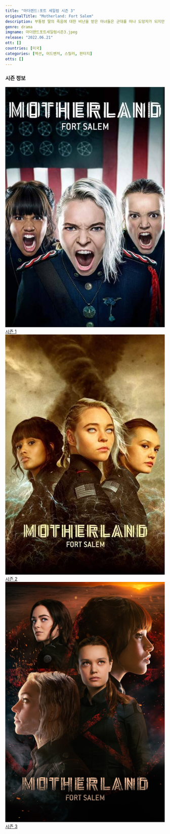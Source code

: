 ```yaml
---
title: "마더랜드:포트 세일럼 시즌 3"
originalTitle: "Motherland: Fort Salem"
description: 부통령 딸의 죽음에 대한 비난을 받은 마녀들은 군대를 떠나 도망자가 되지만, 위기에서 벗어나는 것은 결코 쉬운 일이 아니다. 실라와 라엘이 재회를 즐기는 동안 닉테와 탤리는 새로운 힘을 시험한다.
genre: drama
imgname: 마더랜드포트세일럼시즌3.jpeg
release: "2022.06.21"
ott: []
countries: [미국]
categories: [액션, 어드벤처, 스릴러, 판타지]
otts: []
---
```


### 시즌 정보

<div class="season-list">
<div class="item">
<a href="/drama/마더랜드포트세일럼시즌1" >
<img src="/poster/마더랜드포트세일럼시즌1.jpeg" alt="마더랜드포트세일럼시즌1 포스터 ">
시즌 1</a>
</div>

<div class="item">
<a href="/drama/마더랜드포트세일럼시즌2" >
<img src="/poster/마더랜드포트세일럼시즌2.jpeg" alt="마더랜드포트세일럼시즌2 포스터 ">
시즌 2</a>
</div>

<div class="item">
<a href="/drama/마더랜드포트세일럼시즌3" >
<img src="/poster/마더랜드포트세일럼시즌3.jpeg" alt="마더랜드포트세일럼시즌3 포스터 ">
시즌 3</a>
</div>
</div>
